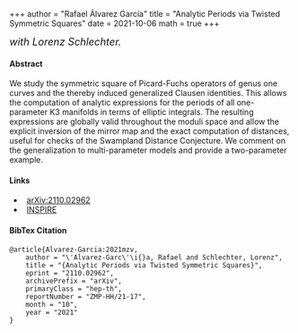 +++
author = "Rafael Álvarez García"
title = "Analytic Periods via Twisted Symmetric Squares"
date = 2021-10-06
math = true
+++

 <font size="4"> *with Lorenz Schlechter.* </font>

#### Abstract

We study the symmetric square of Picard-Fuchs operators of genus one curves and the thereby induced generalized Clausen identities. This allows the computation of analytic expressions for the periods of all one-parameter K3 manifolds in terms of elliptic integrals. The resulting expressions are globally valid throughout the moduli space and allow the explicit inversion of the mirror map and the exact computation of distances, useful for checks of the Swampland Distance Conjecture. We comment on the generalization to multi-parameter models and provide a two-parameter example.

<!--more-->

#### Links

<ul class="fa-ul">
  <li style="padding-left:.5em"><span class="fa-li"><i class="ai ai-arxiv ai-2x"></i></span><a href="https://arxiv.org/abs/2110.02962">arXiv:2110.02962</a>
  <li style="padding-left:.5em"><span class="fa-li"><i class="ai ai-inspire ai-2x"></i></span><a href="https://inspirehep.net/literature/1940021">INSPIRE</a>
</ul>

#### BibTex Citation

```
@article{Alvarez-Garcia:2021mzv,
    author = "\'Alvarez-Garc\'\i{}a, Rafael and Schlechter, Lorenz",
    title = "{Analytic Periods via Twisted Symmetric Squares}",
    eprint = "2110.02962",
    archivePrefix = "arXiv",
    primaryClass = "hep-th",
    reportNumber = "ZMP-HH/21-17",
    month = "10",
    year = "2021"
}
```

